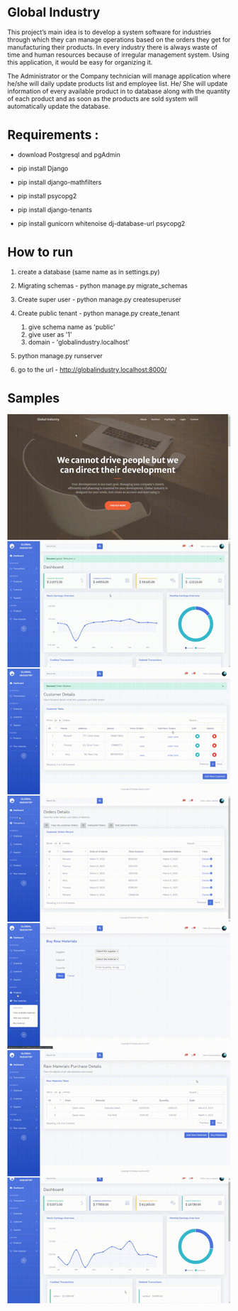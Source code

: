 # Global Industry

This project’s main idea is to develop a system software for industries
through which they can manage operations based on the orders they get for
manufacturing their products. In every industry there is always waste of
time and human resources because of irregular management system. Using
this application, it would be easy for organizing it.

The Administrator or the Company technician will manage application
where he/she will daily update products list and employee list. He/ She will
update information of every available product in to database along with the
quantity of each product and as soon as the products are sold system will
automatically update the database.

# Requirements :

- download Postgresql and pgAdmin

- pip install Django

- pip install django-mathfilters

- pip install psycopg2

- pip install django-tenants

- pip install gunicorn whitenoise dj-database-url psycopg2

# How to run

1. create a database (same name as in settings.py)

2. Migrating schemas - python manage.py migrate_schemas

3. Create super user - python manage.py createsuperuser

4. Create public tenant - python manage.py create_tenant

   1. give schema name as 'public'
   2. give user as '1'
   3. domain - 'globalindustry.localhost'

5. python manage.py runserver

6. go to the url - http://globalindustry.localhost:8000/

# Samples

<img alt="0Sample" src="./Sample/index.gif">
<img alt="1Sample" src="./Sample/1.gif">
<img alt="2Sample" src="./Sample/2.gif">
<img alt="3Sample" src="./Sample/3.gif">
<img alt="4Sample" src="./Sample/4.gif">
<img alt="5Sample" src="./Sample/5.gif">
<img alt="6Sample" src="./Sample/6.gif">
